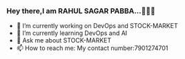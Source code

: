 ### Hey there,I am RAHUL SAGAR PABBA...👨🏻‍💻



- 🔭 I’m currently working on DevOps and STOCK-MARKET
- 🌱 I’m currently learning DevOps and AI
- 💬 Ask me about STOCK-MARKET
- 📫 How to reach me: My contact number:7901274701

